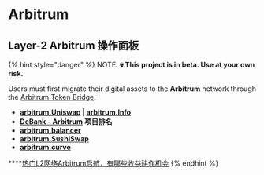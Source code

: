 # Arbitrum

## Layer-2 Arbitrum 操作面板

{% hint style="danger" %}
NOTE: **💀 This project is in beta. Use at your own risk.**&#x20;

Users must first migrate their digital assets to the **Arbitrum** network through the [Arbitrum Token Bridge](https://bridge.arbitrum.io).&#x20;

* ****[**arbitrum.Uniswap**](https://app.uniswap.org/#/swap)  **|**  [**arbitrum.Info**](https://info.uniswap.org/#/arbitrum/)****
* [**DeBank - Arbitrum**](https://debank.com/projects?chain=arb) **项目排名**
* ****[**arbitrum.balancer**](https://arbitrum.balancer.fi)****
* ****[**arbitrum.SushiSwap**](https://app.sushi.com/zh\_CN)****
* ****[**arbitrum.curve**](https://arbitrum.curve.fi)****

****[热门L2网络Arbitrum启航，有哪些收益耕作机会](https://www.chainnews.com/articles/294841654081.htm)
{% endhint %}
